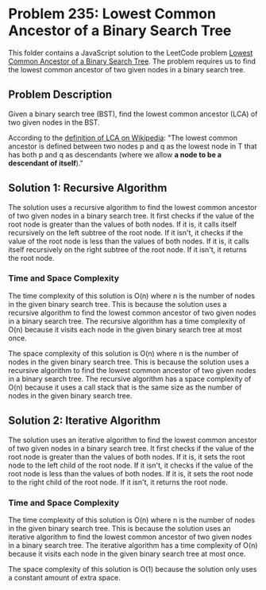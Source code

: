 # Problem 235: Lowest Common Ancestor of a Binary Search Tree

This folder contains a JavaScript solution to the LeetCode problem [Lowest Common Ancestor of a Binary Search Tree](https://leetcode.com/problems/lowest-common-ancestor-of-a-binary-search-tree/). The problem requires us to find the lowest common ancestor of two given nodes in a binary search tree.

## Problem Description

Given a binary search tree (BST), find the lowest common ancestor (LCA) of two given nodes in the BST.

According to the [definition of LCA on Wikipedia](https://en.wikipedia.org/wiki/Lowest_common_ancestor): "The lowest common ancestor is defined between two nodes p and q as the lowest node in T that has both p and q as descendants (where we allow **a node to be a descendant of itself**)."

## Solution 1: Recursive Algorithm

The solution uses a recursive algorithm to find the lowest common ancestor of two given nodes in a binary search tree. It first checks if the value of the root node is greater than the values of both nodes. If it is, it calls itself recursively on the left subtree of the root node. If it isn't, it checks if the value of the root node is less than the values of both nodes. If it is, it calls itself recursively on the right subtree of the root node. If it isn't, it returns the root node.

### Time and Space Complexity

The time complexity of this solution is O(n) where n is the number of nodes in the given binary search tree. This is because the solution uses a recursive algorithm to find the lowest common ancestor of two given nodes in a binary search tree. The recursive algorithm has a time complexity of O(n) because it visits each node in the given binary search tree at most once.

The space complexity of this solution is O(n) where n is the number of nodes in the given binary search tree. This is because the solution uses a recursive algorithm to find the lowest common ancestor of two given nodes in a binary search tree. The recursive algorithm has a space complexity of O(n) because it uses a call stack that is the same size as the number of nodes in the given binary search tree.

## Solution 2: Iterative Algorithm

The solution uses an iterative algorithm to find the lowest common ancestor of two given nodes in a binary search tree. It first checks if the value of the root node is greater than the values of both nodes. If it is, it sets the root node to the left child of the root node. If it isn't, it checks if the value of the root node is less than the values of both nodes. If it is, it sets the root node to the right child of the root node. If it isn't, it returns the root node.

### Time and Space Complexity

The time complexity of this solution is O(n) where n is the number of nodes in the given binary search tree. This is because the solution uses an iterative algorithm to find the lowest common ancestor of two given nodes in a binary search tree. The iterative algorithm has a time complexity of O(n) because it visits each node in the given binary search tree at most once.

The space complexity of this solution is O(1) because the solution only uses a constant amount of extra space.
